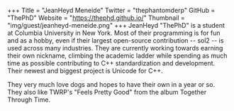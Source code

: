 +++
Title = "JeanHeyd Meneide"
Twitter = "thephantomderp"
GitHub = "ThePhD"
Website = "https://thephd.github.io/"
Thumbnail = "img/guest/jeanheyd-meneide.png"
+++
JeanHeyd "ThePhD" is a student at Columbia University in New York. Most of their programming is for fun and as a hobby, even if their largest open-source contribution -- sol2 -- is used across many industries. They are currently working towards earning their own nickname, climbing the academic ladder while spending as much time as possible contributing to C++ standardization and development. Their newest and biggest project is Unicode for C++.

They very much love dogs and hopes to have their own in a year or so. They also like TWRP's "Feels Pretty Good" from the album Together Through Time.
